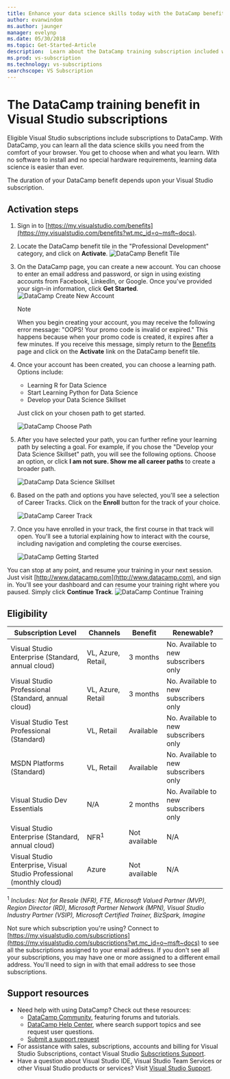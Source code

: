 ```yaml
---
title: Enhance your data science skills today with the DataCamp benefit in selected Visual Studio subscriptions. | Microsoft Docs
author: evanwindom
ms.author: jaunger
manager: evelynp
ms.date: 05/30/2018
ms.topic: Get-Started-Article
description:  Learn about the DataCamp training subscription included with selected Visual Studio subscriptions.
ms.prod: vs-subscription
ms.technology: vs-subscriptions
searchscope: VS Subscription
---
```


# The DataCamp training benefit in Visual Studio subscriptions

Eligible Visual Studio subscriptions include subscriptions to DataCamp.  With DataCamp, you can learn all the data science skills you need from the comfort of your browser. You get to choose when and what you learn. With no software to install and no special hardware requirements, learning data science is easier than ever.

The duration of your DataCamp benefit depends upon your Visual Studio subscription.

## Activation steps

1. Sign in to [https://my.visualstudio.com/benefits](https://my.visualstudio.com/benefits?wt.mc_id=o~msft~docs).

2. Locate the DataCamp benefit tile in the "Professional Development" category, and click on **Activate**.
    ![DataCamp Benefit Tile](_img\vs-datacamp\vs-datacamp-tile-2.png)

3. On the DataCamp page, you can create a new account.  You can choose to enter an email address and password, or sign in using existing accounts from Facebook, LinkedIn, or Google.  Once you've provided your sign-in information, click **Get Started**.
    ![DataCamp Create New Account](_img\vs-datacamp\vs-datacamp-create-account.png)

    > [!NOTE]
    > When you begin creating your account, you may receive the following error message: "OOPS!  Your promo code is invalid or expired."  This happens because when your promo code is created, it expires after a few minutes.  If you receive this message, simply return to the [Benefits](https://my.visualstudio.com/benefits) page and click on the **Activate** link on the DataCamp benefit tile.

4. Once your account has been created, you can choose a learning path.  Options include:
    - Learning R for Data Science
    - Start Learning Python for Data Science
    - Develop your Data Science Skillset


    Just click on your chosen path to get started.

     ![DataCamp Choose Path](_img\vs-datacamp\vs-datacamp-choose-path.png)

5. After you have selected your path, you can further refine your learning path by selecting a goal.  For example, if you chose the "Develop your Data Science Skillset" path, you will see the following options. Choose an option, or click **I am not sure.  Show me all career paths** to create a broader path.

    ![DataCamp Data Science Skillset](_img\vs-datacamp\vs-datacamp-datascience.png)


6. Based on the path and options you have selected, you'll see a selection of Career Tracks.  Click on the **Enroll** button for the track of your choice.

    ![DataCamp Career Track](_img\vs-datacamp\vs-datacamp-all-tracks.png)

7. Once you have enrolled in your track, the first course in that track will open.  You'll see a tutorial explaining how to interact with the course, including navigation and completing the course exercises.


    ![DataCamp Getting Started](_img\vs-datacamp\vs-datacamp-getting-started.png)

You can stop at any point, and resume your training in your next session.  Just visit [http://www.datacamp.com](http://www.datacamp.com), and sign in.  You'll see your dashboard and can resume your training right where you paused. Simply click **Continue Track**.
    ![DataCamp Continue Training](_img\vs-datacamp\vs-datacamp-continue-training.png)

## Eligibility

| Subscription Level                                                 |     Channels                                            | Benefit                                                          | Renewable?    |
|--------------------------------------------------------------------|---------------------------------------------------------|------------------------------------------------------------------|---------------|
| Visual Studio Enterprise (Standard, annual cloud)   | VL, Azure, Retail, | 3 months       |  No.  Available to new subscribers only          |
| Visual Studio Professional (Standard, annual cloud) | VL, Azure, Retail                                       | 3 months                                                            |  No.  Available to new subscribers only           |
| Visual Studio Test Professional (Standard)                         | VL, Retail                                              | Available                                             |  No.  Available to new subscribers only           |
| MSDN Platforms (Standard)                                          | VL, Retail                                              | Available                                              |  No.  Available to new subscribers only           |
| Visual Studio Dev Essentials | N/A  | 2 months | No. Available to new subscribers only |
| Visual Studio Enterprise (Standard, annual cloud)  | NFR<sup>1</sup> |Not available  | N/A |
| Visual Studio Enterprise, Visual Studio Professional (monthly cloud) | Azure | Not available | N/A |



<sup>1</sup>  *Includes:  Not for Resale (NFR), FTE, Microsoft Valued Partner (MVP), Region Director (RD), Microsoft Partner Network (MPN), Visual Studio Industry Partner (VSIP), Microsoft Certified Trainer, BizSpark, Imagine*



Not sure which subscription you're using?  Connect to [https://my.visualstudio.com/subscriptions](https://my.visualstudio.com/subscriptions?wt.mc_id=o~msft~docs) to see all the subscriptions assigned to your email address. If you don't see all your subscriptions, you may have one or more assigned to a different email address.  You'll need to sign in with that email address to see those subscriptions.


## Support resources
-  Need help with using DataCamp?  Check out these resources:
    - [DataCamp Community](https://www.datacamp.com/community/tutorials), featuring forums and tutorials.
    - [DataCamp Help Center](https://support.datacamp.com/hc), where search support topics and see request user questions.
    - [Submit a support request](https://support.datacamp.com/hc/requests/new)
-  For assistance with sales, subscriptions, accounts and billing for Visual Studio Subscriptions, contact Visual Studio [Subscriptions Support](https://visualstudio.microsoft.com/subscriptions/support/).
-  Have a question about Visual Studio IDE, Visual Studio Team Services or other Visual Studio products or services?  Visit [Visual Studio Support](https://visualstudio.microsoft.com/support/).
